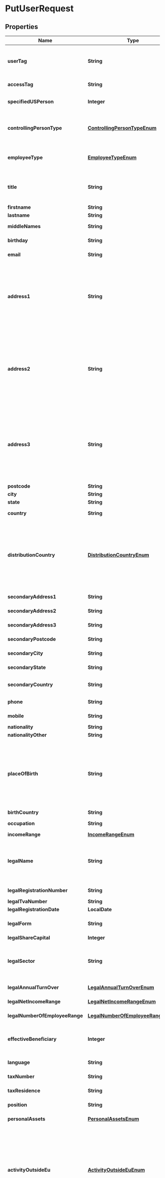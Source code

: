 

# PutUserRequest


## Properties

| Name | Type | Description | Notes |
|------------ | ------------- | ------------- | -------------|
|**userTag** | **String** | Custom attribute to use as you see fit. Learn more in the [Object tags](/guide/api-basics/objects-tags.html#objects-tags) article.  Format: hc characters and &#x60;/&#x60; &#x60;!&#x60; &#x60;-&#x60; &#x60;_&#x60; &#x60;.&#x60; &#x60;*&#x60; &#x60;&#39;&#x60; &#x60;(&#x60; &#x60;)&#x60;  |  [optional] |
|**accessTag** | **String** | A unique identifier used to enforce [Idempotency](/guide/api-basics/idempotency.html).  |  [optional] |
|**specifiedUSPerson** | **Integer** | You may read more about who is considered a US Person in the [dedicated article](/guide/user-verification/tax-residence.html#the-specific-case-of-us-taxpayers).  |  [optional] |
|**controllingPersonType** | [**ControllingPersonTypeEnum**](#ControllingPersonTypeEnum) | Type of relationship, among the following: * &#x60;0&#x60; – None (default) * &#x60;1&#x60; – Shareholder * &#x60;2&#x60; – Other_relationship * &#x60;3&#x60; – Director  |  [optional] |
|**employeeType** | [**EmployeeTypeEnum**](#EmployeeTypeEnum) | The type of relationship among the following: * &#x60;0&#x60; – None (default) * &#x60;1&#x60; – Leader * &#x60;2&#x60; – Employee  |  [optional] |
|**title** | **String** | The title of the user, which can be one of the following: * &#x60;M&#x60; – Stands for mister (Mr.) * &#x60;MME&#x60; – Stands for misses (Mrs.) * &#x60;MLLE&#x60; – Stands for miss  |  [optional] |
|**firstname** | **String** | The first name of the User. |  [optional] |
|**lastname** | **String** | The last name of the User. |  [optional] |
|**middleNames** | **String** | The middle names of the User, if any. |  [optional] |
|**birthday** | **String** | The birth date of the User. Format: YYYY-MM-DD  |  [optional] |
|**email** | **String** | The email address of the User. Must be valid. |  [optional] |
|**address1** | **String** | The User postal address (main).  The following characters are accepted (uppercase or lowercase): * The 26 letters of the Roman alphabet * 16 letters with diacritical marks (À Â Ä Ç É È Ê Ë Î Ï Ô Ö Ù Û Ü Ÿ) * 2 ligatures (æ, œ) * Spaces, hyphens, apostrophes, or slashes « » / * Numeric characters  |  [optional] |
|**address2** | **String** | The User postal address (complement). Cannot contain carriage return.  The following characters are accepted (uppercase or lowercase): * The 26 letters of the Roman alphabet * 16 letters with diacritical marks (À Â Ä Ç É È Ê Ë Î Ï Ô Ö Ù Û Ü Ÿ) * 2 ligatures (æ, œ) * Spaces, hyphens, apostrophes, or slashes « » / * Numeric characters  |  [optional] |
|**address3** | **String** | The User postal address (complement2). Cannot contain carriage return.  The following characters are accepted (uppercase or lowercase): * The 26 letters of the Roman alphabet * 16 letters with diacritical marks (À Â Ä Ç É È Ê Ë Î Ï Ô Ö Ù Û Ü Ÿ) * 2 ligatures (æ, œ) * Spaces, hyphens, apostrophes, or slashes « » / * Numeric characters  |  [optional] |
|**postcode** | **String** | The User address postcode. |  [optional] |
|**city** | **String** | The User address city. |  [optional] |
|**state** | **String** | The User address state. |  [optional] |
|**country** | **String** | The country of the user&#39;s address. |  [optional] |
|**distributionCountry** | [**DistributionCountryEnum**](#DistributionCountryEnum) | The country in which the end user is using your services. Available values may vary depending on your configuration, see [Distribution Country](/guide/users/introduction.html#distribution-country-distributioncountry) for more information.  This field is only required when you operate in multiple countries. Otherwise, it either defaults to your country or is set to &#x60;null&#x60;.  |  [optional] |
|**secondaryAddress1** | **String** | The User secondary postal address (main). |  [optional] |
|**secondaryAddress2** | **String** | The User secondary postal address (complement) |  [optional] |
|**secondaryAddress3** | **String** | The User secondary postal address (complement2) |  [optional] |
|**secondaryPostcode** | **String** | The User secondary address postcode. |  [optional] |
|**secondaryCity** | **String** | The User secondary address city. |  [optional] |
|**secondaryState** | **String** | The User secondary address state. |  [optional] |
|**secondaryCountry** | **String** | The User secondary address country. Format: ISO  3166-1 alpha-2  |  [optional] |
|**phone** | **String** | The User phone number in [international E.164 format](https://en.wikipedia.org/wiki/E.164).  |  [optional] |
|**mobile** | **String** | The User mobile phone number in [international E.164 format](https://en.wikipedia.org/wiki/E.164).  |  [optional] |
|**nationality** | **String** | The User nationality.  |  [optional] |
|**nationalityOther** | **String** | The User other nationality.  |  [optional] |
|**placeOfBirth** | **String** | The User place of birth.  The following characters are accepted (uppercase or lowercase): * The 26 letters of the Roman alphabet * 16 letters with diacritical marks (À Â Ä Ç É È Ê Ë Î Ï Ô Ö Ù Û Ü Ÿ) * 2 ligatures (æ, œ) * Spaces, hyphens, apostrophes, or slashes « » / * Numeric characters  |  [optional] |
|**birthCountry** | **String** | The User country of Birth.   |  [optional] |
|**occupation** | **String** | Free field to specify the occupation of the user. |  [optional] |
|**incomeRange** | [**IncomeRangeEnum**](#IncomeRangeEnum) | The User income range. |  [optional] |
|**legalName** | **String** | The name of the legal entity.   If you&#39;re issuing cards, please note this value automatically populates the &#x60;embossedLegalName&#x60; field which has a max. length of 20 characters.  |  [optional] |
|**legalRegistrationNumber** | **String** | The Business registration number. |  [optional] |
|**legalTvaNumber** | **String** | The Business VAT number. |  [optional] |
|**legalRegistrationDate** | **LocalDate** | The Business registration date. |  [optional] |
|**legalForm** | **String** | The legal form/category of the company. See the [Legal Forms](/guide/users/legal-entity.html#legal-forms-legalform) section for more information.  |  [optional] |
|**legalShareCapital** | **Integer** | The Business share capital. |  [optional] |
|**legalSector** | **String** | The Business Sector of the company (NAF or NACE code in France). The expected format depends on &#x60;legalSectorType&#x60;  You may check out [the authoritative list](https://www.insee.fr/fr/information/2120875)  |  [optional] |
|**legalAnnualTurnOver** | [**LegalAnnualTurnOverEnum**](#LegalAnnualTurnOverEnum) | The Business annual turnover (in k€). |  [optional] |
|**legalNetIncomeRange** | [**LegalNetIncomeRangeEnum**](#LegalNetIncomeRangeEnum) | The Business net income range (in k€). |  [optional] |
|**legalNumberOfEmployeeRange** | [**LegalNumberOfEmployeeRangeEnum**](#LegalNumberOfEmployeeRangeEnum) | The Business number of employees. |  [optional] |
|**effectiveBeneficiary** | **Integer** | The effective beneficiary shares of the legal entity (e.g., for a beneficiary holding 70% of a company, value must be &#x60;70&#x60;). For shareholders only. |  [optional] |
|**language** | **String** | The User preferred language. Format: ISO 639-1  |  [optional] |
|**taxNumber** | **String** | Deprecated. Your must use the &#x60;taxResidence&#x60; endpoint. |  [optional] |
|**taxResidence** | **String** | Deprecated. Your must use the &#x60;taxResidence&#x60; endpoint. |  [optional] |
|**position** | **String** | The geographic activity coverage (for NGOs only). |  [optional] |
|**personalAssets** | [**PersonalAssetsEnum**](#PersonalAssetsEnum) | Deprecated. You must use &#x60;personalAssetsRange&#x60; instead. |  [optional] |
|**activityOutsideEu** | [**ActivityOutsideEuEnum**](#ActivityOutsideEuEnum) | For Users obligated to complete a due diligence questionnaire regarding sanctions and embargoes.   Whether the entity and its business units, subsidiaries, and joint ventures have a commercial activity outside of the European Union.  Can be: * &#x60;0&#x60; – False * &#x60;1&#x60; – True. When set to this value, the next attributes become mandatory.   See the [Sanctions and embargo](/guide/users/legal-entity.html#sanctions-and-embargo) article for more information.  |  [optional] |
|**economicSanctions** | [**EconomicSanctionsEnum**](#EconomicSanctionsEnum) | For Users obligated to complete a due diligence questionnaire regarding sanctions and embargoes, and for which the &#x60;activityOutsideEu&#x60; value is set to &#x60;1&#x60;.  Whether the entity, its subsidiaries, entities, employees, directors, beneficial owners, or joint ventures are subject to Economic Sanctions.  Can be: * &#x60;0&#x60; – False * &#x60;1&#x60; – True   See the [Sanctions and embargo](/guide/users/legal-entity.html#sanctions-and-embargo) article for more information.  |  [optional] |
|**residentCountriesSanctions** | [**ResidentCountriesSanctionsEnum**](#ResidentCountriesSanctionsEnum) | For Users obligated to complete a due diligence questionnaire regarding sanctions and embargoes, and for which the &#x60;activityOutsideEu&#x60; value is set to &#x60;1&#x60;.  Whether the entity, its subsidiaries, or joint ventures, located within or operating from any countries or territories are subject to Comprehensive Sanctions.   Can be: * &#x60;0&#x60; – False * &#x60;1&#x60; – True   See the [Sanctions and embargo](/guide/users/legal-entity.html#sanctions-and-embargo) article for more information.  |  [optional] |
|**involvedSanctions** | [**InvolvedSanctionsEnum**](#InvolvedSanctionsEnum) | For Users obligated to complete a due diligence questionnaire regarding sanctions and embargoes, and for which the &#x60;activityOutsideEu&#x60; value is set to &#x60;1&#x60;.  Whether the entity, its subsidiaries, or joint ventures, are engaged in transactions, investments, business, or other dealings that directly or indirectly involve or benefit: * Any countries or territories subject to Comprehensive Sanctions (Cuba, Iran, North Korea, Syria, Crimea, Ukrainian Oblasts not controlled by the government, or Russia), or  * Any person or entity which is the target of any Sanctions (“Sanctioned Targets”).  Can be: * &#x60;0&#x60; – False * &#x60;1&#x60; – True   See the [Sanctions and embargo](/guide/users/legal-entity.html#sanctions-and-embargo) article for more information.  |  [optional] |
|**entitySanctionsQuestionnaire** | [**EntitySanctionsQuestionnaireEnum**](#EntitySanctionsQuestionnaireEnum) | For Users obligated to complete a due diligence questionnaire regarding sanctions and embargoes, and for which the &#x60;activityOutsideEu&#x60; value is set to &#x60;1&#x60;.  Defines the scope to which the &#x60;activityOutsideEu&#x60; field applies: * &#x60;0&#x60; – Not applicable * &#x60;1&#x60; – Only the legal entity * &#x60;2&#x60; – The legal entity and all its subsidiaries held at 100% * &#x60;3&#x60; – The legal entity and all its subsidiaries held at 50% or more * &#x60;4&#x60; – The legal entity and a list of subsidiaries  See the [Sanctions and embargo](/guide/users/legal-entity.html#sanctions-and-embargo) article for more information.  |  [optional] |
|**timezone** | **String** | The User timezone in the [tz database](https://en.wikipedia.org/wiki/List_of_tz_database_time_zones) format. The timezones have unique names in the form \&quot;Area/Location\&quot; (e.g. \&quot;America/New_York\&quot;, \&quot;Europe/Paris\&quot;).  It may be used to enforce a card &#x60;paymentDailyLimit&#x60; based on the cardholder&#39;s timezone.  |  [optional] |
|**occupationType** | [**OccupationTypeEnum**](#OccupationTypeEnum) | Deprecated. Use &#x60;occupationCategory&#x60; instead. |  [optional] |
|**sourceOfFunds** | [**SourceOfFundsEnum**](#SourceOfFundsEnum) | The source of funds for opening an account for a company or self-employed person. |  [optional] |
|**legalSectorType** | [**LegalSectorTypeEnum**](#LegalSectorTypeEnum) | Qualify the type of data in the &#x60;legalSector&#x60; field: * If it is set to NACE the legalSector needs to be in a NACE format (4 digits).  * If it is set to NAF (or not set at all) the legalSector needs to be in a NAF format (4 digits followed by a capital letter).  |  [optional] |
|**isOnStockExchange** | [**IsOnStockExchangeEnum**](#IsOnStockExchangeEnum) | The user is a corporation and is quoted on an organized stock exchange. * &#x60;0&#x60; – No * &#x60;1&#x60; – Yes  |  [optional] |
|**occupationCategory** | [**OccupationCategoryEnum**](#OccupationCategoryEnum) | Type of occupation of the user. See [Occupation Category](/guide/users/physical.html#occupation-category-occupationcategory) for the list of values.  |  [optional] |
|**personalAssetsRange** | [**PersonalAssetsRangeEnum**](#PersonalAssetsRangeEnum) | The personal assets range of the user. See [Personal Assets Range](/guide/users/physical.html#personal-assets-range-personalassetsrange) for the list of values.  |  [optional] |
|**monthlyIncomeRange** | [**MonthlyIncomeRangeEnum**](#MonthlyIncomeRangeEnum) | Net monthly income of the user. See [Monthly Income Range](/guide/users/physical.html#monthly-income-range-monthlyincomerange) for the list of values.  |  [optional] |



## Enum: ControllingPersonTypeEnum

| Name | Value |
|---- | -----|
| NUMBER_0 | 0 |
| NUMBER_1 | 1 |
| NUMBER_2 | 2 |
| NUMBER_3 | 3 |



## Enum: EmployeeTypeEnum

| Name | Value |
|---- | -----|
| NUMBER_0 | 0 |
| NUMBER_1 | 1 |
| NUMBER_2 | 2 |



## Enum: DistributionCountryEnum

| Name | Value |
|---- | -----|
| FR | &quot;FR&quot; |
| ES | &quot;ES&quot; |
| IT | &quot;IT&quot; |
| DE | &quot;DE&quot; |
| BE | &quot;BE&quot; |
| NL | &quot;NL&quot; |



## Enum: IncomeRangeEnum

| Name | Value |
|---- | -----|
| _0_18 | &quot;0-18&quot; |
| _19_23 | &quot;19-23&quot; |
| _24_27 | &quot;24-27&quot; |
| _28_35 | &quot;28-35&quot; |
| _36_56 | &quot;36-56&quot; |
| _57_ | &quot;57-*&quot; |



## Enum: LegalAnnualTurnOverEnum

| Name | Value |
|---- | -----|
| _0_39 | &quot;0-39&quot; |
| _40_99 | &quot;40-99&quot; |
| _100_249 | &quot;100-249&quot; |
| _250_999 | &quot;250-999&quot; |
| _1000_2999 | &quot;1000-2999&quot; |
| _3000_9999 | &quot;3000-9999&quot; |
| _10000_99999 | &quot;10000-99999&quot; |
| _100000_ | &quot;100000-*&quot; |



## Enum: LegalNetIncomeRangeEnum

| Name | Value |
|---- | -----|
| _0_4 | &quot;0-4&quot; |
| _5_9 | &quot;5-9&quot; |
| _10_49 | &quot;10-49&quot; |
| _50_149 | &quot;50-149&quot; |
| _150_499 | &quot;150-499&quot; |
| _500_ | &quot;500-*&quot; |



## Enum: LegalNumberOfEmployeeRangeEnum

| Name | Value |
|---- | -----|
| _0 | &quot;0&quot; |
| _1_9 | &quot;1-9&quot; |
| _10_99 | &quot;10-99&quot; |
| _100_249 | &quot;100-249&quot; |
| _250_ | &quot;250-*&quot; |



## Enum: PersonalAssetsEnum

| Name | Value |
|---- | -----|
| _0_2 | &quot;0-2&quot; |
| _3_22 | &quot;3-22&quot; |
| _23_128 | &quot;23-128&quot; |
| _129_319 | &quot;129-319&quot; |
| _320_464 | &quot;320-464&quot; |
| _465_ | &quot;465-&quot; |



## Enum: ActivityOutsideEuEnum

| Name | Value |
|---- | -----|
| NUMBER_0 | 0 |
| NUMBER_1 | 1 |



## Enum: EconomicSanctionsEnum

| Name | Value |
|---- | -----|
| NUMBER_0 | 0 |
| NUMBER_1 | 1 |



## Enum: ResidentCountriesSanctionsEnum

| Name | Value |
|---- | -----|
| NUMBER_0 | 0 |
| NUMBER_1 | 1 |



## Enum: InvolvedSanctionsEnum

| Name | Value |
|---- | -----|
| NUMBER_0 | 0 |
| NUMBER_1 | 1 |



## Enum: EntitySanctionsQuestionnaireEnum

| Name | Value |
|---- | -----|
| NUMBER_0 | 0 |
| NUMBER_1 | 1 |
| NUMBER_2 | 2 |
| NUMBER_3 | 3 |
| NUMBER_4 | 4 |



## Enum: OccupationTypeEnum

| Name | Value |
|---- | -----|
| SELF_EMPLOYED | &quot;self_employed&quot; |
| PUBLIC_SECTOR_EMPLOYEES | &quot;public_sector_employees&quot; |
| PRIVATE_SECTOR_EMPLOYEES | &quot;private_sector_employees&quot; |
| RETIRED_PEOPLE_AND_STUDENTS | &quot;retired_people_and_students&quot; |
| WITHOUT_ANY_PROFESSIONAL_ACTIVITY | &quot;without_any_professional_activity&quot; |



## Enum: SourceOfFundsEnum

| Name | Value |
|---- | -----|
| DONATION | &quot;donation&quot; |
| INHERITANCE | &quot;inheritance&quot; |
| LOAN | &quot;loan&quot; |
| LOTTERY | &quot;lottery&quot; |
| PENSION | &quot;pension&quot; |
| PROCEEDS_FROM_INVESTMENT | &quot;proceeds_from_investment&quot; |
| PROCEEDS_FROM_SALE | &quot;proceeds_from_sale&quot; |
| SALARY | &quot;salary&quot; |
| SAVINGS | &quot;savings&quot; |



## Enum: LegalSectorTypeEnum

| Name | Value |
|---- | -----|
| NAF | &quot;NAF&quot; |
| NACE | &quot;NACE&quot; |



## Enum: IsOnStockExchangeEnum

| Name | Value |
|---- | -----|
| NUMBER_0 | 0 |
| NUMBER_1 | 1 |



## Enum: OccupationCategoryEnum

| Name | Value |
|---- | -----|
| NUMBER_1 | 1 |
| NUMBER_2 | 2 |
| NUMBER_3 | 3 |
| NUMBER_4 | 4 |
| NUMBER_5 | 5 |
| NUMBER_6 | 6 |
| NUMBER_7 | 7 |
| NUMBER_8 | 8 |
| NUMBER_9 | 9 |
| NUMBER_10 | 10 |
| NUMBER_11 | 11 |
| NUMBER_12 | 12 |
| NUMBER_13 | 13 |
| NUMBER_14 | 14 |
| NUMBER_15 | 15 |



## Enum: PersonalAssetsRangeEnum

| Name | Value |
|---- | -----|
| NUMBER_0 | 0 |
| NUMBER_1 | 1 |
| NUMBER_2 | 2 |
| NUMBER_3 | 3 |
| NUMBER_4 | 4 |
| NUMBER_5 | 5 |
| NUMBER_6 | 6 |
| NUMBER_7 | 7 |



## Enum: MonthlyIncomeRangeEnum

| Name | Value |
|---- | -----|
| NUMBER_1 | 1 |
| NUMBER_2 | 2 |
| NUMBER_3 | 3 |
| NUMBER_4 | 4 |
| NUMBER_5 | 5 |
| NUMBER_6 | 6 |
| NUMBER_7 | 7 |



